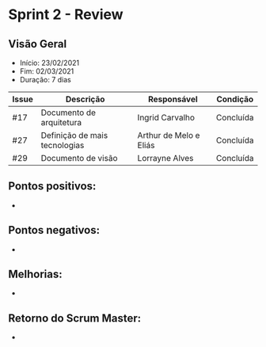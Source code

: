 # Sprint 2 - Review

## Visão Geral
* Início: 23/02/2021
* Fim: 02/03/2021
* Duração: 7 dias

Issue | Descrição | Responsável | Condição
---|---|---|---
#17 | Documento de arquitetura | Ingrid Carvalho | Concluída
#27 | Definição de mais tecnologias | Arthur de Melo e Eliás | Concluída
#29 | Documento de visão | Lorrayne Alves | Concluída

## Pontos positivos:
* 

## Pontos negativos:
*

## Melhorias:
*

## Retorno do Scrum Master:
*